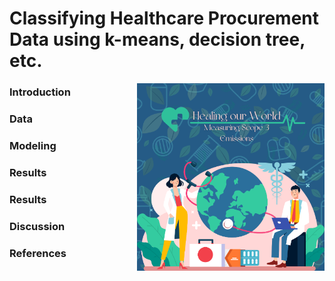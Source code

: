 # Classifying Healthcare Procurement Data using k-means, decision tree, etc.  
<img align="right" width="300" height="300" src="/assets/IMG/ML class final proj logo.png">

### Introduction

### Data

### Modeling

### Results

### Results

### Discussion

### References
